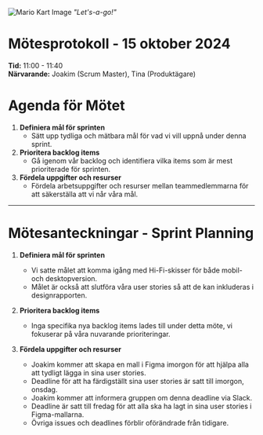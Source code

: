 ![Mario Kart Image](https://static0.gamerantimages.com/wordpress/wp-content/uploads/2022/12/mario-kart-64-fan-project-lets-gamers-play-racing-game-with-hd-graphics.jpg?q=50&fit=crop&w=1100&h=618&dpr=1.5)
_"Let's-a-go!"_

# Mötesprotokoll - 15 oktober 2024

**Tid:** 11:00 - 11:40  
**Närvarande:** Joakim (Scrum Master), Tina (Produktägare)

# Agenda för Mötet

1. **Definiera mål för sprinten**
   - Sätt upp tydliga och mätbara mål för vad vi vill uppnå under denna sprint.
2. **Prioritera backlog items**
   - Gå igenom vår backlog och identifiera vilka items som är mest prioriterade för sprinten.
3. **Fördela uppgifter och resurser**
   - Fördela arbetsuppgifter och resurser mellan teammedlemmarna för att säkerställa att vi når våra mål.

---

# Mötesanteckningar - Sprint Planning

1. **Definiera mål för sprinten**

   - Vi satte målet att komma igång med Hi-Fi-skisser för både mobil- och desktopversion.
   - Målet är också att slutföra våra user stories så att de kan inkluderas i designrapporten.

2. **Prioritera backlog items**

   - Inga specifika nya backlog items lades till under detta möte, vi fokuserar på våra nuvarande prioriteringar.

3. **Fördela uppgifter och resurser**
   - Joakim kommer att skapa en mall i Figma imorgon för att hjälpa alla att tydligt lägga in sina user stories.
   - Deadline för att ha färdigställt sina user stories är satt till imorgon, onsdag.
   - Joakim kommer att informera gruppen om denna deadline via Slack.
   - Deadline är satt till fredag för att alla ska ha lagt in sina user stories i Figma-mallarna.
   - Övriga issues och deadlines förblir oförändrade från tidigare.
